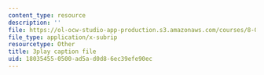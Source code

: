 ```yaml
---
content_type: resource
description: ''
file: https://ol-ocw-studio-app-production.s3.amazonaws.com/courses/8-03sc-physics-iii-vibrations-and-waves-fall-2016/180354550500ad5ad0d86ec39efe90ec_1JeBWHzrRD4.srt
file_type: application/x-subrip
resourcetype: Other
title: 3play caption file
uid: 18035455-0500-ad5a-d0d8-6ec39efe90ec
---
```

